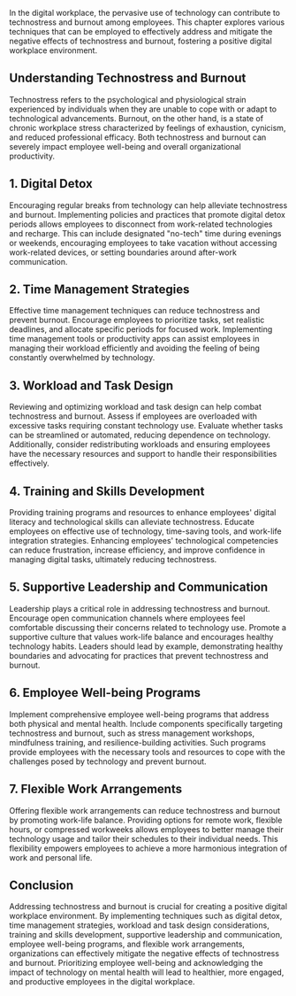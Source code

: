 
In the digital workplace, the pervasive use of technology can contribute to technostress and burnout among employees. This chapter explores various techniques that can be employed to effectively address and mitigate the negative effects of technostress and burnout, fostering a positive digital workplace environment.

Understanding Technostress and Burnout
--------------------------------------

Technostress refers to the psychological and physiological strain experienced by individuals when they are unable to cope with or adapt to technological advancements. Burnout, on the other hand, is a state of chronic workplace stress characterized by feelings of exhaustion, cynicism, and reduced professional efficacy. Both technostress and burnout can severely impact employee well-being and overall organizational productivity.

1\. Digital Detox
----------------

Encouraging regular breaks from technology can help alleviate technostress and burnout. Implementing policies and practices that promote digital detox periods allows employees to disconnect from work-related technologies and recharge. This can include designated "no-tech" time during evenings or weekends, encouraging employees to take vacation without accessing work-related devices, or setting boundaries around after-work communication.

2\. Time Management Strategies
-----------------------------

Effective time management techniques can reduce technostress and prevent burnout. Encourage employees to prioritize tasks, set realistic deadlines, and allocate specific periods for focused work. Implementing time management tools or productivity apps can assist employees in managing their workload efficiently and avoiding the feeling of being constantly overwhelmed by technology.

3\. Workload and Task Design
---------------------------

Reviewing and optimizing workload and task design can help combat technostress and burnout. Assess if employees are overloaded with excessive tasks requiring constant technology use. Evaluate whether tasks can be streamlined or automated, reducing dependence on technology. Additionally, consider redistributing workloads and ensuring employees have the necessary resources and support to handle their responsibilities effectively.

4\. Training and Skills Development
----------------------------------

Providing training programs and resources to enhance employees' digital literacy and technological skills can alleviate technostress. Educate employees on effective use of technology, time-saving tools, and work-life integration strategies. Enhancing employees' technological competencies can reduce frustration, increase efficiency, and improve confidence in managing digital tasks, ultimately reducing technostress.

5\. Supportive Leadership and Communication
------------------------------------------

Leadership plays a critical role in addressing technostress and burnout. Encourage open communication channels where employees feel comfortable discussing their concerns related to technology use. Promote a supportive culture that values work-life balance and encourages healthy technology habits. Leaders should lead by example, demonstrating healthy boundaries and advocating for practices that prevent technostress and burnout.

6\. Employee Well-being Programs
-------------------------------

Implement comprehensive employee well-being programs that address both physical and mental health. Include components specifically targeting technostress and burnout, such as stress management workshops, mindfulness training, and resilience-building activities. Such programs provide employees with the necessary tools and resources to cope with the challenges posed by technology and prevent burnout.

7\. Flexible Work Arrangements
-----------------------------

Offering flexible work arrangements can reduce technostress and burnout by promoting work-life balance. Providing options for remote work, flexible hours, or compressed workweeks allows employees to better manage their technology usage and tailor their schedules to their individual needs. This flexibility empowers employees to achieve a more harmonious integration of work and personal life.

Conclusion
----------

Addressing technostress and burnout is crucial for creating a positive digital workplace environment. By implementing techniques such as digital detox, time management strategies, workload and task design considerations, training and skills development, supportive leadership and communication, employee well-being programs, and flexible work arrangements, organizations can effectively mitigate the negative effects of technostress and burnout. Prioritizing employee well-being and acknowledging the impact of technology on mental health will lead to healthier, more engaged, and productive employees in the digital workplace.
